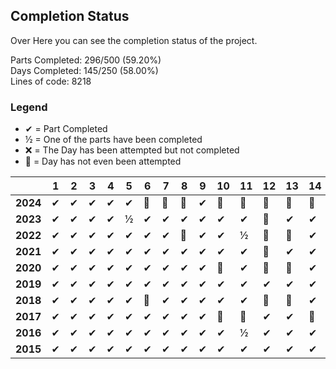 ## Completion Status

Over Here you can see the completion status of the project.

Parts Completed: 296/500 (59.20%)
<br>
Days Completed: 145/250 (58.00%)
<br>
Lines of code: 8218

### Legend

- ✔ = Part Completed
- ½ = One of the parts have been completed
- ❌ = The Day has been attempted but not completed
- 🚫 = Day has not even been attempted

||1|2|3|4|5|6|7|8|9|10|11|12|13|14|15|16|17|18|19|20|21|22|23|24|25|
|---|---|---|---|---|---|---|---|---|---|---|---|---|---|---|---|---|---|---|---|---|---|---|---|---|---|
|**2024**|✔|✔|✔|✔|✔|🚫|🚫|🚫|✔|🚫|🚫|🚫|🚫|🚫|🚫|🚫|🚫|🚫|🚫|🚫|🚫|🚫|🚫|🚫|🚫|
|**2023**|✔|✔|✔|✔|½|✔|✔|✔|✔|✔|✔|🚫|✔|✔|✔|✔|🚫|🚫|✔|🚫|½|🚫|🚫|🚫|🚫|
|**2022**|✔|✔|✔|✔|✔|✔|✔|🚫|✔|✔|½|🚫|🚫|✔|🚫|🚫|🚫|✔|🚫|🚫|✔|½|✔|🚫|✔|
|**2021**|✔|✔|✔|✔|✔|✔|✔|✔|✔|✔|✔|🚫|✔|✔|✔|🚫|🚫|🚫|🚫|🚫|🚫|🚫|🚫|🚫|🚫|
|**2020**|✔|✔|✔|✔|✔|✔|✔|✔|✔|🚫|✔|🚫|🚫|✔|✔|🚫|🚫|🚫|🚫|🚫|🚫|🚫|🚫|🚫|🚫|
|**2019**|✔|✔|✔|✔|✔|✔|✔|✔|✔|✔|✔|✔|✔|✔|✔|🚫|🚫|🚫|🚫|🚫|🚫|🚫|🚫|🚫|🚫|
|**2018**|✔|✔|✔|✔|✔|🚫|✔|✔|✔|✔|✔|🚫|🚫|✔|🚫|🚫|✔|🚫|🚫|🚫|🚫|🚫|🚫|🚫|🚫|
|**2017**|✔|✔|✔|✔|✔|✔|✔|✔|✔|🚫|🚫|✔|✔|🚫|✔|✔|✔|✔|✔|🚫|🚫|🚫|🚫|🚫|🚫|
|**2016**|✔|✔|✔|✔|✔|✔|✔|✔|✔|✔|½|✔|✔|✔|✔|✔|✔|✔|✔|✔|✔|✔|✔|✔|❌|
|**2015**|✔|✔|✔|✔|✔|✔|✔|✔|✔|✔|✔|✔|✔|✔|❌|✔|❌|✔|½|✔|🚫|🚫|✔|❌|🚫|